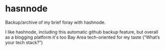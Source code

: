 # hasnnode
Backup/archive of my brief foray with hashnode.

I like hashnode, including this automatic github backup feature, but overall as a blogging platform it's too Bay Area tech-oriented for my taste (“What’s your tech stack?”)
